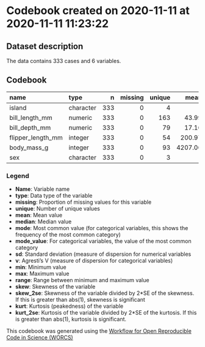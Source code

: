Codebook created on 2020-11-11 at 2020-11-11 11:23:22
================

## Dataset description

The data contains 333 cases and 6 variables.

## Codebook

| name                | type      |   n | missing | unique |    mean | median |   mode | mode\_value |     sd |   v |    min |    max |  range |   skew | skew\_2se |   kurt | kurt\_2se |
| :------------------ | :-------- | --: | ------: | -----: | ------: | -----: | -----: | :---------- | -----: | --: | -----: | -----: | -----: | -----: | --------: | -----: | --------: |
| island              | character | 333 |       0 |      4 |         |        |  163.0 | Biscoe      |        | 0.6 |        |        |        |        |           |        |           |
| bill\_length\_mm    | numeric   | 333 |       0 |    163 |   43.99 |   44.5 |   44.5 |             |   5.47 |     |   32.1 |   59.6 |   27.5 |   0.04 |      0.17 | \-0.90 |    \-1.69 |
| bill\_depth\_mm     | numeric   | 333 |       0 |     79 |   17.16 |   17.3 |   17.3 |             |   1.97 |     |   13.1 |   21.5 |    8.4 | \-0.15 |    \-0.56 | \-0.91 |    \-1.71 |
| flipper\_length\_mm | integer   | 333 |       0 |     54 |  200.97 |  197.0 |  197.0 |             |  14.02 |     |  172.0 |  231.0 |   59.0 |   0.36 |      1.34 | \-0.98 |    \-1.83 |
| body\_mass\_g       | integer   | 333 |       0 |     93 | 4207.06 | 4050.0 | 4050.0 |             | 805.22 |     | 2700.0 | 6300.0 | 3600.0 |   0.47 |      1.75 | \-0.75 |    \-1.41 |
| sex                 | character | 333 |       0 |      3 |         |        |  168.0 | male        |        | 0.5 |        |        |        |        |           |        |           |

### Legend

  - **Name**: Variable name
  - **type**: Data type of the variable
  - **missing**: Proportion of missing values for this variable
  - **unique**: Number of unique values
  - **mean**: Mean value
  - **median**: Median value
  - **mode**: Most common value (for categorical variables, this shows
    the frequency of the most common category)
  - **mode\_value**: For categorical variables, the value of the most
    common category
  - **sd**: Standard deviation (measure of dispersion for numerical
    variables
  - **v**: Agresti’s V (measure of dispersion for categorical variables)
  - **min**: Minimum value
  - **max**: Maximum value
  - **range**: Range between minimum and maximum value
  - **skew**: Skewness of the variable
  - **skew\_2se**: Skewness of the variable divided by 2\*SE of the
    skewness. If this is greater than abs(1), skewness is significant
  - **kurt**: Kurtosis (peakedness) of the variable
  - **kurt\_2se**: Kurtosis of the variable divided by 2\*SE of the
    kurtosis. If this is greater than abs(1), kurtosis is significant.

This codebook was generated using the [Workflow for Open Reproducible
Code in Science (WORCS)](https://osf.io/zcvbs/)
